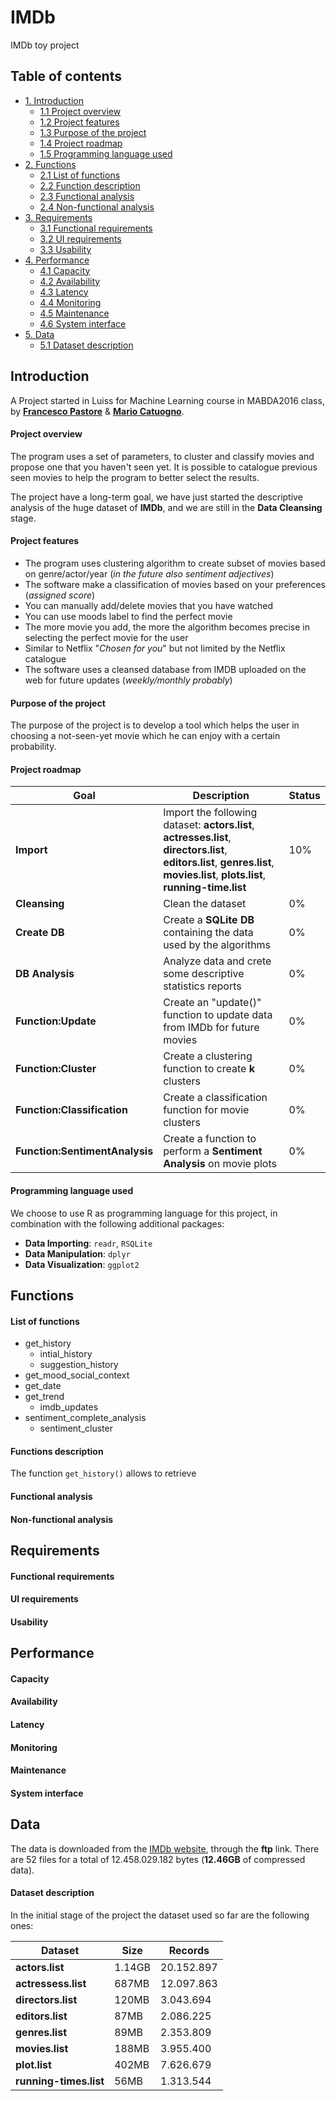 # IMDb
IMDb toy project

## Table of contents

* [1. Introduction](#introduction)
    * [1.1 Project overview](#project-overview)
    * [1.2 Project features](#project-features)
    * [1.3 Purpose of the project](#purpose-of-the-project)
    * [1.4 Project roadmap](#project-roadmap)
    * [1.5 Programming language used](#programming-language-used)
* [2. Functions](#functions)
    * [2.1 List of functions](#list-of-functions)
    * [2.2 Function description](#function-description)
    * [2.3 Functional analysis](#functional-analysis)
    * [2.4 Non-functional analysis](#non-functional-analysis)
* [3. Requirements](#requirements)
    * [3.1 Functional requirements](#functional-requirements)
    * [3.2 UI requirements](#ui-requirements)
    * [3.3 Usability](#usability)
* [4. Performance](#performance)
    * [4.1 Capacity](#capacity)
    * [4.2 Availability](#availability)
    * [4.3 Latency](#latency)
    * [4.4 Monitoring](#monitoring)
    * [4.5 Maintenance](#maintenance)
    * [4.6 System interface](#system-interface)
* [5. Data](#data)
    * [5.1 Dataset description](#dataset-description)

## Introduction

A Project started in Luiss for Machine Learning course in MABDA2016 class, by [__Francesco Pastore__](https://github.com/fgpastore) & [__Mario Catuogno__](https://github.com/MarioCatuogno).

#### Project overview

The program uses a set of parameters, to cluster and classify movies and propose one that you haven't seen yet. It is possible to catalogue previous seen movies to help the program to better select the results.

The project have a long-term goal, we have just started the descriptive analysis of the huge dataset of **IMDb**, and we are still in the **Data Cleansing** stage.

#### Project features

* The program uses clustering algorithm to create subset of movies based on genre/actor/year (*in the future also sentiment adjectives*)
* The software make a classification of movies based on your preferences (*assigned score*)
* You can manually add/delete movies that you have watched
* You can use moods label to find the perfect movie
* The more movie you add, the more the algorithm becomes precise in selecting the perfect movie for the user
* Similar to Netflix "*Chosen for you*" but not limited by the Netflix catalogue
* The software uses a cleansed database from IMDB uploaded on the web for future updates (*weekly/monthly probably*)

#### Purpose of the project

The purpose of the project is to develop a tool which helps the user in choosing a not-seen-yet movie which he can enjoy with a certain probability.

#### Project roadmap

Goal | Description | Status
--- | --- | ---
__Import__ | Import the following dataset: **actors.list**, **actresses.list**, **directors.list**, **editors.list**, **genres.list**, **movies.list**, **plots.list**, **running-time.list** | 10%
__Cleansing__ | Clean the dataset | 0%
__Create DB__ | Create a **SQLite DB** containing the data used by the algorithms | 0%
__DB Analysis__ | Analyze data and crete some descriptive statistics reports | 0%
__Function:Update__ | Create an "update()" function to update data from IMDb for future movies | 0%
__Function:Cluster__ | Create a clustering function to create **k** clusters | 0%
__Function:Classification__ | Create a classification function for movie clusters | 0%
__Function:SentimentAnalysis__ | Create a function to perform a **Sentiment Analysis** on movie plots | 0%

#### Programming language used

We choose to use R as programming language for this project, in combination with the following additional packages:

* __Data Importing__: `readr`, `RSQLite`
* __Data Manipulation__: `dplyr`
* __Data Visualization__: `ggplot2`

## Functions

#### List of functions
* get_history
    * intial_history
    * suggestion_history
* get_mood_social_context
* get_date
* get_trend
    * imdb_updates
* sentiment_complete_analysis
    * sentiment_cluster

#### Functions description

The function `get_history()` allows to retrieve

#### Functional analysis

#### Non-functional analysis

## Requirements

#### Functional requirements

#### UI requirements

#### Usability

## Performance

#### Capacity

#### Availability

#### Latency

#### Monitoring

#### Maintenance

#### System interface

## Data

The data is downloaded from the [IMDb website](http://www.imdb.com/interfaces), through the **ftp** link. There are 52 files for a total of 12.458.029.182 bytes (**12.46GB** of compressed data).

#### Dataset description

In the initial stage of the project the dataset used so far are the following ones:

Dataset | Size | Records
--- | --- | ---
__actors.list__ | 1.14GB | 20.152.897
__actressess.list__ | 687MB | 12.097.863
__directors.list__ | 120MB | 3.043.694
__editors.list__ | 87MB | 2.086.225
__genres.list__ | 89MB | 2.353.809
__movies.list__ | 188MB | 3.955.400
__plot.list__ | 402MB | 7.626.679
__running-times.list__ | 56MB | 1.313.544
